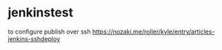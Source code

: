 # jenkinstest

to configure publish over ssh
https://nozaki.me/roller/kyle/entry/articles-jenkins-sshdeploy
